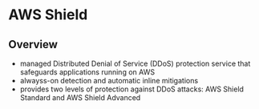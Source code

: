 # AWS Shield

## Overview

- managed Distributed Denial of Service (DDoS) protection service that safeguards applications running on AWS
- alwayss-on detection and automatic inline mitigations 
- provides two levels of protection against DDoS attacks: AWS Shield Standard and AWS Shield Advanced